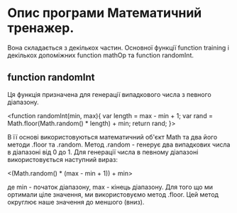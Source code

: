 # Опис програми Математичний тренажер.

Вона складається з декількох частин. Основної функції function training і декількох допоміжних function mathOp та function randomInt.

## function randomInt

Ця функція призначена для генерації випадкового числа з певного діапазону.

<function randomInt(min, max){
		var length = max - min + 1;
		var rand = Math.floor(Math.random() * length) + min;
		return rand;
	}>

В її основі використовуються математичний об'єкт Math та два його методи .floor та .random.
Метод .random  - генерує два випадкових числа в діапазоні від 0 до 1.
Для генерації числа в певному діапазоні використовується наступний вираз:

<(Math.random() * (max - min + 1)) + min>

де min - початок діапазону, max - кінець діапазону. 
Для того що ми ортимали ціле значення, ми використовуємо метод .floor. Цей метод округлює наше значення до меншого (вниз).
